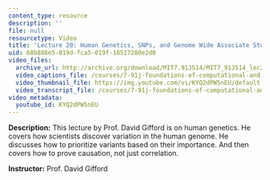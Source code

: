 ```yaml
---
content_type: resource
description: ''
file: null
resourcetype: Video
title: 'Lecture 20: Human Genetics, SNPs, and Genome Wide Associate Studies'
uid: 68b886e5-019d-fca5-019f-10517280e2d0
video_files:
  archive_url: http://archive.org/download/MIT7.91JS14/MIT7_91JS14_lec20_300k.mp4
  video_captions_file: /courses/7-91j-foundations-of-computational-and-systems-biology-spring-2014/de035682b6ba5f56a5ec99bbc4a596b3_KYQ2dPW5nEU.vtt
  video_thumbnail_file: https://img.youtube.com/vi/KYQ2dPW5nEU/default.jpg
  video_transcript_file: /courses/7-91j-foundations-of-computational-and-systems-biology-spring-2014/5dec4445382f969442ebf59148e53c6a_KYQ2dPW5nEU.pdf
video_metadata:
  youtube_id: KYQ2dPW5nEU
---
```


**Description:** This lecture by Prof. David Gifford is on human genetics. He covers how scientists discover variation in the human genome. He discusses how to prioritize variants based on their importance. And then covers how to prove causation, not just correlation.

**Instructor:** Prof. David Gifford